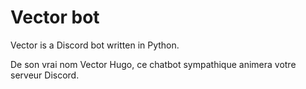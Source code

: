 # Vector bot
Vector is a Discord bot written in Python.


De son vrai nom Vector Hugo, ce chatbot sympathique animera votre serveur Discord.
